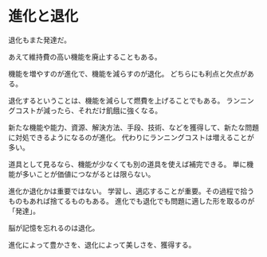 # 進化と退化

退化もまた発達だ。

あえて維持費の高い機能を廃止することもある。

機能を増やすのが進化で、機能を減らすのが退化。
どちらにも利点と欠点がある。

退化するということは、機能を減らして燃費を上げることでもある。
ランニングコストが減ったら、それだけ飢餓に強くなる。

新たな機能や能力、資源、解決方法、手段、技術、などを獲得して、新たな問題に対処できるようになるのが進化。
代わりにランニングコストは増えることが多い。

道具として見るなら、機能が少なくても別の道具を使えば補完できる。
単に機能が多いことが価値につながるとは限らない。

進化か退化かは重要ではない。
学習し、適応することが重要。その過程で拾うものもあれば捨てるものもある。
進化でも退化でも問題に適した形を取るのが「発達」。

脳が記憶を忘れるのは退化。

進化によって豊かさを、退化によって美しさを、獲得する。
